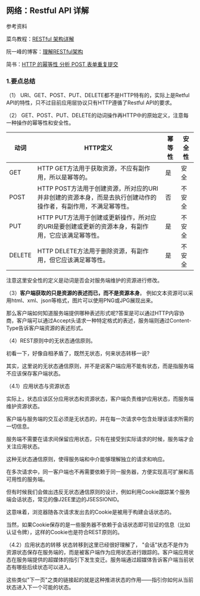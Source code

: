 ## 网络：Restful API 详解


参考资料

菜鸟教程：[RESTful 架构详解](https://www.runoob.com/w3cnote/restful-architecture.html)

阮一峰的博客：[理解RESTful架构](http://www.ruanyifeng.com/blog/2011/09/restful.html)

简书：[HTTP 的幂等性 分析 POST 表单重复提交](https://www.jianshu.com/p/84a583e540d2)

### 1.要点总结

（1） URI、GET、POST、PUT、DELETE都不是HTTP特有的，实际上是Retful API的特性，只不过目前应用层协议只有HTTP遵循了Restful API的要求。

（2） GET、POST、PUT、DELETE的动词操作再HTTP中的原始定义，注意每一种操作的幂等性和安全性。

| 动词 | HTTP定义 | 幂等性 | 安全性 |
| --- | --- |--- |--- |
| GET | HTTP GET方法用于获取资源，不应有副作用，所以是幂等的。 | 是 | 安全 |
| POST | HTTP POST方法用于创建资源，所对应的URI并非创建的资源本身，而是去执行创建动作的操作者，有副作用，不满足幂等性。 | 否 | 不安全 |
| PUT | HTTP PUT方法用于创建或更新操作，所对应的URI是要创建或更新的资源本身，有副作用，它应该满足幂等性。 | 是 | 不安全 |
| DELETE | HTTP DELETE方法用于删除资源，有副作用，但它应该满足幂等性。 | 是 | 不安全 |

注意这里安全性的定义是动词是否会对服务端维护的资源进行修改。

（3）**客户端获取的只是资源的表述而已，而不是资源本身**。 例如文本资源可以采用html、xml、json等格式，图片可以使用PNG或JPG展现出来。

那么客户端如何知道服务端提供哪种表述形式呢?答案是可以通过HTTP内容协商，客户端可以通过Accept头请求一种特定格式的表述，服务端则通过Content-Type告诉客户端资源的表述形式。

（4）REST原则中的无状态通信原则。

初看一下，好像自相矛盾了，既然无状态，何来状态转移一说?

其实，这里说的无状态通信原则，并不是说客户端应用不能有状态，而是指服务端不应该保存客户端状态。

（4.1）应用状态与资源状态

实际上，状态应该区分应用状态和资源状态，客户端负责维护应用状态，而服务端维护资源状态。

客户端与服务端的交互必须是无状态的，并在每一次请求中包含处理该请求所需的一切信息。

服务端不需要在请求间保留应用状态，只有在接受到实际请求的时候，服务端才会关注应用状态。

这种无状态通信原则，使得服务端和中介能够理解独立的请求和响应。

在多次请求中，同一客户端也不再需要依赖于同一服务器，方便实现高可扩展和高可用性的服务端。

但有时候我们会做出违反无状态通信原则的设计，例如利用Cookie跟踪某个服务端会话状态，常见的像J2EE里边的JSESSIONID。

这意味着，浏览器随各次请求发出去的Cookie是被用于构建会话状态的。

当然，如果Cookie保存的是一些服务器不依赖于会话状态即可验证的信息（比如认证令牌），这样的Cookie也是符合REST原则的。

（4.2）应用状态的转移
状态转移到这里已经很好理解了， "会话"状态不是作为资源状态保存在服务端的，而是被客户端作为应用状态进行跟踪的。客户端应用状态在服务端提供的超媒体的指引下发生变迁。服务端通过超媒体告诉客户端当前状态有哪些后续状态可以进入。

这些类似"下一页"之类的链接起的就是这种推进状态的作用——指引你如何从当前状态进入下一个可能的状态。